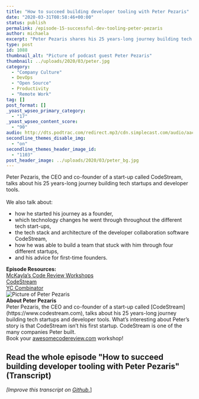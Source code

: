 ```yaml
---
title: "How to succeed building developer tooling with Peter Pezaris"
date: "2020-03-31T08:58:46+00:00"
status: publish
permalink: /episode-15-successful-dev-tooling-peter-pezaris
author: michaela
excerpt: "Peter Pezaris shares his 25 years-long journey building tech startups and developer tools."
type: post
id: 1088
thumbnail_alt: "Picture of podcast guest Peter Pezaris"
thumbnail: ../uploads/2020/03/peter.jpg
category:
  - "Company Culture"
  - DevOps
  - "Open Source"
  - Productivity
  - "Remote Work"
tag: []
post_format: []
_yoast_wpseo_primary_category:
  - "17"
_yoast_wpseo_content_score:
  - "90"
audio: http://dts.podtrac.com/redirect.mp3/cdn.simplecast.com/audio/aaca90/aaca909a-e34f-49ae-a86f-f59e4fa807f0/2b1c85ff-837e-4771-aa2a-8350a37f9e0c/peter-pezaris-ready_tc.mp3
secondline_themes_disable_img:
  - "on"
secondline_themes_header_image_id:
  - "1103"
post_header_image: ../uploads/2020/03/peter_bg.jpg
---
```


<div class="episode-about">
Peter Pezaris, the CEO and co-founder of a start-up called CodeStream, talks about his 25 years-long journey building tech startups and developer tools.
<br/> <br/>We also talk about:
<ul>
<li> how he started his journey as a founder,</li>
<li> which technology changes he went through throughout the different tech start-ups,</li>
<li> the tech stack and architecture of the developer collaboration software CodeStream,</li>
<li> how he was able to build a team that stuck with him through four different startups,</li>
<li> and his advice for first-time founders.</li>
</ul>
</div>
<div class=" episode-links">
<b>Episode Resources:</b><br/>
<a href="https://www.michaelagreiler.com/workshops">McKayla’s Code Review Workshops</a><br/>
<a href="https://www.codestream.com">CodeStream</a><br/>
<a href="https://www.ycombinator.com/">YC Combinator</a><br/>
</div>

<div class="row pt-2 align-items-center">
<div class="col-4 guest-picture">
<img src="../uploads/2020/03/peter.jpg" alt="Picture of Peter Pezaris"/>
</div>
<div class="col-8 guest-about">
<b>About Peter Pezaris</b><br/>
Peter Pezaris, the CEO and co-founder of a start-up called [CodeStream](https://www.codestream.com), talks about his 25 years-long journey building tech startups and developer tools. What’s interesting about Peter’s story is that CodeStream isn’t his first startup. CodeStream is one of the many companies Peter built. 
</div>
</div>

<div class="sponsorship">
Book your <a href="https://www.michaelagreiler.com/workshops">awesomecodereview.com</a> workshop!
</div> 


## Read the whole episode "How to succeed building developer tooling with Peter Pezaris" (Transcript)

_\[Improve this transcript on [Github](https://github.com/mgreiler/se-unlocked/tree/master/Transcripts)_[.](https://github.com/mgreiler/se-unlocked/tree/master/Transcripts)\]

